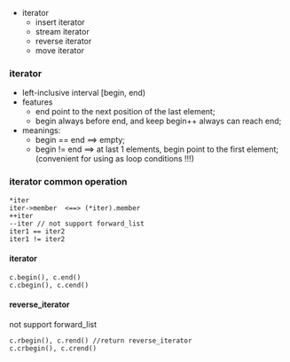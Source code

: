 
- iterator
  - insert iterator
  - stream iterator
  - reverse iterator
  - move iterator

### iterator
  - left-inclusive interval [begin, end)
  - features
    - end point to the next position of the last element;
    - begin always before end, and keep begin++ always can reach end;
  - meanings:
    - begin == end ==> empty;
    - begin != end ==> at last 1 elements, begin point to the first element; (convenient for using as loop conditions !!!)

### iterator common operation
```
*iter
iter->member  <==> (*iter).member
++iter
--iter // not support forward_list
iter1 == iter2
iter1 != iter2
```


#### iterator
```
c.begin(), c.end()
c.cbegin(), c.cend()
```

#### reverse_iterator
not support forward_list
```
c.rbegin(), c.rend() //return reverse_iterator
c.crbegin(), c.crend()
```
